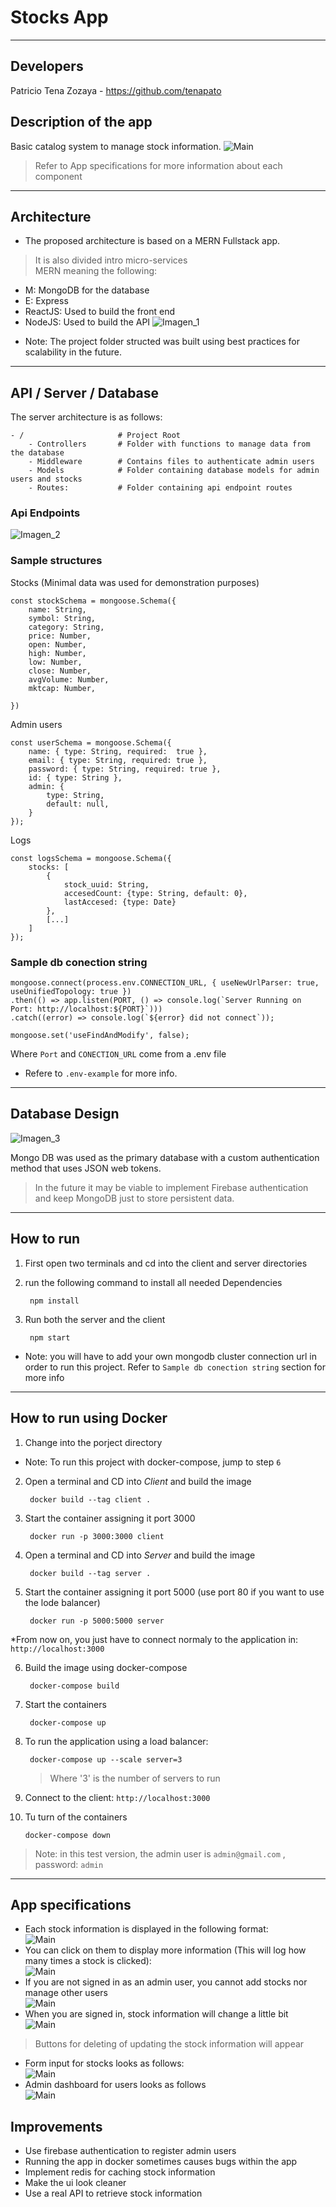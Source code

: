 # Stocks App
----------------------------------------------------------------
## Developers
Patricio Tena Zozaya - 
https://github.com/tenapato

## Description of the app
Basic catalog system to manage stock information.
![Main](docs/app1.PNG)
>Refer to App specifications for more information about each component
---
## Architecture

- The proposed architecture is based on a MERN Fullstack app. 
> It is also divided intro micro-services </br>
MERN meaning the following:
- M: MongoDB for the database
- E: Express
- ReactJS:  Used to build the front end
- NodeJS: Used to build the API
![Imagen_1](docs/architecture.png)

* Note: The project folder structed was built using best practices for scalability in the future.
---
## API / Server / Database

The server architecture is as follows:

```
- / 			        # Project Root
    - Controllers       # Folder with functions to manage data from the database
    - Middleware        # Contains files to authenticate admin users
    - Models            # Folder containing database models for admin users and stocks
    - Routes:           # Folder containing api endpoint routes

```   
### Api Endpoints
![Imagen_2](docs/api_endpoints.png)

### Sample structures

Stocks (Minimal data was used for demonstration purposes)

    const stockSchema = mongoose.Schema({
        name: String,
        symbol: String,
        category: String,
        price: Number,
        open: Number,
        high: Number,
        low: Number,
        close: Number,
        avgVolume: Number,
        mktcap: Number,
        
    })

Admin users

    const userSchema = mongoose.Schema({
        name: { type: String, required:  true },
        email: { type: String, required: true },
        password: { type: String, required: true },
        id: { type: String },
        admin: { 
            type: String,
            default: null,
        }
    });

Logs

    const logsSchema = mongoose.Schema({
        stocks: [
            {
                stock_uuid: String, 
                accesedCount: {type: String, default: 0},
                lastAccesed: {type: Date}
            },
            [...]
        ]  
    });

### Sample db conection string

    mongoose.connect(process.env.CONNECTION_URL, { useNewUrlParser: true,   useUnifiedTopology: true })
    .then(() => app.listen(PORT, () => console.log(`Server Running on Port: http://localhost:${PORT}`)))
    .catch((error) => console.log(`${error} did not connect`));

    mongoose.set('useFindAndModify', false);

Where `Port` and `CONECTION_URL` come from a .env file
* Refere to `.env-example` for more info.

---
## Database Design
![Imagen_3](docs/db.png)

Mongo DB was used as the primary database with a custom authentication method that uses JSON web tokens.

>In the future it may be viable to implement Firebase authentication and keep MongoDB just to store persistent data. 
---
## How to run

1. First open two terminals and cd into the client and server directories
2. run the following command to install all needed Dependencies

        npm install 
3. Run both the server and the client

        npm start
* Note: you will have to add your own mongodb cluster connection url in order to run this project. Refer to  `Sample db conection string`  section for more info
---
## How to run using Docker

1. Change into the porject directory
        
* Note: To run this project with docker-compose, jump to step `6` 
2. Open a terminal and CD into *Client* and build the image

        docker build --tag client .
3. Start the container assigning it port 3000

        docker run -p 3000:3000 client
4. Open a terminal and CD into *Server* and build the image

        docker build --tag server .
5. Start the container assigning it port 5000 (use port 80 if you want to use the lode balancer)

        docker run -p 5000:5000 server
*From now on, you just have to connect normaly to the application in: `http://localhost:3000`

6. Build the image using docker-compose

        docker-compose build 
7. Start the containers

        docker-compose up
8. To run the application using a load balancer:
        
        docker-compose up --scale server=3
    > Where '3' is the number of servers to run
9. Connect to the client: `http://localhost:3000`
10. Tu turn of the containers

        docker-compose down
> Note: in this test version, the admin user is `admin@gmail.com` , password: `admin`
---

## App specifications

- Each stock information is displayed in the following format: </br>
![Main](docs/app6.PNG)
- You can click on them to display more information (This will log how many times a stock is clicked):</br>
![Main](docs/app2.PNG)
- If you are not signed in as an admin user, you cannot add stocks nor manage other users</br>
![Main](docs/app5.PNG)
- When you are signed in, stock information will change a little bit</br>
![Main](docs/app7.PNG)
> Buttons for deleting of updating the stock information will appear
- Form input for stocks looks as follows:</br>
![Main](docs/app3.PNG)
- Admin dashboard for users looks as follows</br>
![Main](docs/app4.PNG)

## Improvements

- Use firebase authentication to register admin users
- Running the app in docker sometimes causes bugs within the app
- Implement redis for caching stock information
- Make the ui look cleaner
- Use a real API to retrieve stock information